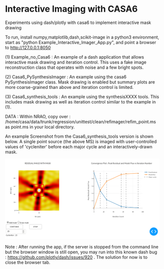 # Interactive Imaging with CASA6

Experiments using dash/plotly with casa6 to implement interactive mask drawing 

To run, install numpy,matplotlib,dash,scikit-image in a python3 environment, start as "python Example_Interactive_Imager_App.py", and point a browser to http://127.0.0.1:8050

(1) Example_no_Casa6 : An example of a dash application that allows interactive mask drawing and iteration control. This uses a fake image reconstruction class that operates with noise and a few bright spots.

(2) Casa6_PySynthesisImager :  An example using the casa6 PySynthesisImager class.  Mask drawing is enabled but summary plots are more coarse-grained than above and iteration control is limited.

(3) Casa6_synthesis_tools : An example using the synthesisXXXX tools. This includes mask drawing as well as iteration control similar to the example in (1). 

DATA : Within NRAO, copy over :  /home/casa/data/trunk/regression/unittest/clean/refimager/refim_point.ms     as   point.ms in your local directory. 


An example Screenshot from the Casa6_synthesis_tools version is shown below. A single point source (the above MS) is imaged with user-controlled values of 'cycleniter' before each major cycle and an interactively-drawn mask. 

![Demo](./Casa6_synthesis_tools/example_intclean_app1.png)



Note : After running the app, if the server is stopped from the command line but the browser window is still open, you may run into this known dash bug : https://github.com/plotly/dash/issues/920    . The solution for now is to close the browser tab. 